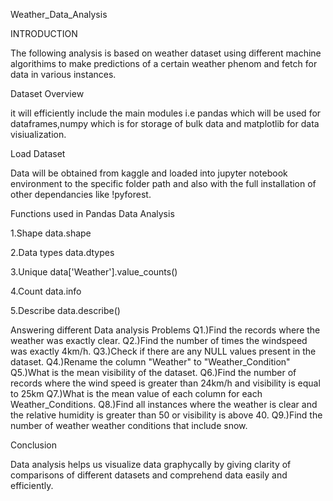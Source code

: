 Weather_Data_Analysis

INTRODUCTION

The following analysis is based on weather dataset using different machine algorithims to make predictions of a certain weather phenom and fetch for data in various instances.


Dataset Overview

it will efficiently include the main modules i.e pandas which will be used for dataframes,numpy which is for storage of bulk data and matplotlib for data visiualization.

Load Dataset

Data will be obtained from kaggle and loaded into jupyter notebook environment to the specific folder path and also with the full installation of other dependancies like !pyforest.

Functions used in Pandas Data Analysis

1.Shape
data.shape

2.Data types
data.dtypes

3.Unique
data['Weather'].value_counts()

4.Count
data.info

5.Describe
data.describe()

Answering different Data analysis Problems
Q1.)Find the records where the weather was exactly clear.
Q2.)Find the number of times the windspeed was exactly 4km/h.
Q3.)Check if there are any NULL values present in the dataset.
Q4.)Rename the column "Weather" to "Weather_Condition"
Q5.)What is the mean visibility of the dataset.
Q6.)Find the number of records where the wind speed is greater than 24km/h and visibility is equal to 25km
Q7.)What is the mean value of each column for each Weather_Conditions.
Q8.)Find all instances where the weather is clear and the relative humidity is greater than 50 or visibility is above 40.
Q9.)Find the number of weather weather conditions that include snow.

Conclusion

Data analysis helps us visualize data graphycally by giving clarity of comparisons of different datasets and comprehend data easily and efficiently.



